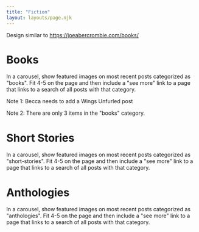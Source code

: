 ```yaml
---
title: "Fiction"
layout: layouts/page.njk
---
```


Design similar to <https://joeabercrombie.com/books/>

# Books

In a carousel, show featured images on most recent posts categorized as "books". Fit 4-5 on the page and then include a "see more" link to a page that links to a search of all posts with that category.

Note 1: Becca needs to add a Wings Unfurled post

Note 2: There are only 3 items in the "books" category.

# Short Stories

In a carousel, show featured images on most recent posts categorized as "short-stories". Fit 4-5 on the page and then include a "see more" link to a page that links to a search of all posts with that category.

# Anthologies

In a carousel, show featured images on most recent posts categorized as "anthologies". Fit 4-5 on the page and then include a "see more" link to a page that links to a search of all posts with that category.
